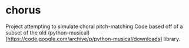 # chorus
Project attempting to simulate choral pitch-matching
Code based off of a subset of the old (python-musical)[https://code.google.com/archive/p/python-musical/downloads] library.

